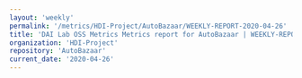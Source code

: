 ```yaml
---
layout: 'weekly'
permalink: '/metrics/HDI-Project/AutoBazaar/WEEKLY-REPORT-2020-04-26'
title: 'DAI Lab OSS Metrics Metrics report for AutoBazaar | WEEKLY-REPORT-2020-04-26'
organization: 'HDI-Project'
repository: 'AutoBazaar'
current_date: '2020-04-26'
---
```

